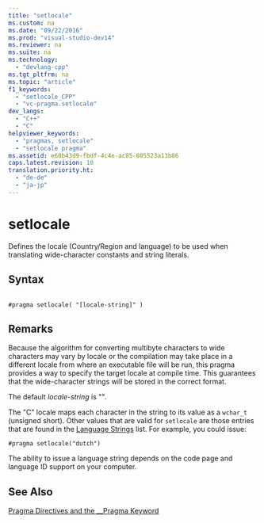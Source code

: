 ```yaml
---
title: "setlocale"
ms.custom: na
ms.date: "09/22/2016"
ms.prod: "visual-studio-dev14"
ms.reviewer: na
ms.suite: na
ms.technology: 
  - "devlang-cpp"
ms.tgt_pltfrm: na
ms.topic: "article"
f1_keywords: 
  - "setlocale_CPP"
  - "vc-pragma.setlocale"
dev_langs: 
  - "C++"
  - "C"
helpviewer_keywords: 
  - "pragmas, setlocale"
  - "setlocale pragma"
ms.assetid: e60b43d9-fbdf-4c4e-ac85-805523a13b86
caps.latest.revision: 10
translation.priority.ht: 
  - "de-de"
  - "ja-jp"
---
```

# setlocale
Defines the locale (Country/Region and language) to be used when translating wide-character constants and string literals.  
  
## Syntax  
  
```  
  
#pragma setlocale( "[locale-string]" )  
```  
  
## Remarks  
 Because the algorithm for converting multibyte characters to wide characters may vary by locale or the compilation may take place in a different locale from where an executable file will be run, this pragma provides a way to specify the target locale at compile time. This guarantees that the wide-character strings will be stored in the correct format.  
  
 The default *locale-string* is "".  
  
 The "C" locale maps each character in the string to its value as a `wchar_t` (unsigned short). Other values that are valid for `setlocale` are those entries that are found in the [Language Strings](../vs140/language-strings.md) list. For example, you could issue:  
  
```  
#pragma setlocale("dutch")  
```  
  
 The ability to issue a language string depends on the code page and language ID support on your computer.  
  
## See Also  
 [Pragma Directives and the __Pragma Keyword](../vs140/pragma-directives-and-the-__pragma-keyword.md)